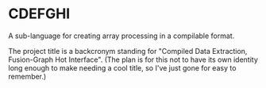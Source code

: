 CDEFGHI
=======

A sub-language for creating array processing in a compilable format.

The project title is a backcronym standing for "Compiled Data Extraction, Fusion-Graph Hot Interface". (The plan is for this not to have its own identity long enough to make needing a cool title, so I've just gone for easy to remember.)